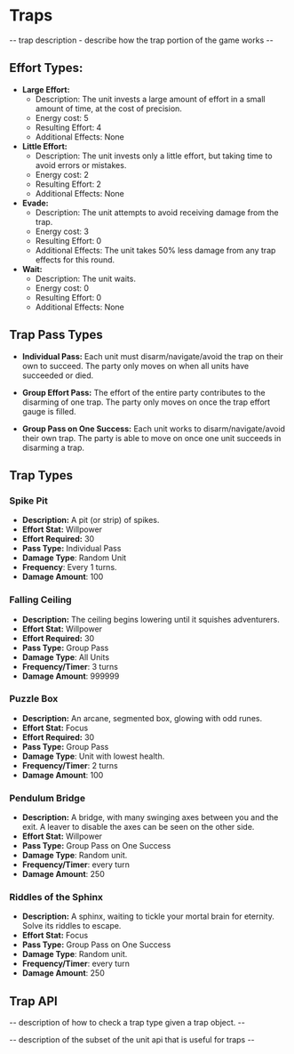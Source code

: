 # Traps

-- trap description - describe how the trap portion of the game works --

## Effort Types:
- **Large Effort:** 
    - Description: The unit invests a large amount of effort in a small amount of time, at the cost of precision.
    - Energy cost: 5
    - Resulting Effort: 4
    - Additional Effects: None
- **Little Effort:** 
    - Description: The unit invests only a little effort, but taking time to avoid errors or mistakes.
    - Energy cost: 2
    - Resulting Effort: 2
    - Additional Effects: None
- **Evade:** 
    - Description: The unit attempts to avoid receiving damage from the trap.
    - Energy cost: 3
    - Resulting Effort: 0
    - Additional Effects: The unit takes 50% less damage from any trap effects for this round. 
- **Wait:** 
    - Description: The unit waits.
    - Energy cost: 0
    - Resulting Effort: 0
    - Additional Effects: None

## Trap Pass Types

- **Individual Pass:** Each unit must disarm/navigate/avoid the trap on their own to succeed. The party only moves on when all units have succeeded or died.

- **Group Effort Pass:** The effort of the entire party contributes to the disarming of one trap. The party only moves on once the trap effort gauge is filled.

- **Group Pass on One Success:** Each unit works to disarm/navigate/avoid their own trap. The party is able to move on once one unit succeeds in disarming a trap.

## Trap Types

### Spike Pit
- **Description:** A pit (or strip) of spikes. 
- **Effort Stat:** Willpower
- **Effort Required:** 30
- **Pass Type:** Individual Pass
- **Damage Type**: Random Unit
- **Frequency**: Every 1 turns.
- **Damage Amount**: 100

### Falling Ceiling
- **Description:** The ceiling begins lowering until it squishes adventurers.
- **Effort Stat:** Willpower
- **Effort Required:** 30
- **Pass Type:** Group Pass
- **Damage Type**: All Units
- **Frequency/Timer**: 3 turns
- **Damage Amount**: 999999


### Puzzle Box
- **Description:** An arcane, segmented box, glowing with odd runes. 
- **Effort Stat:** Focus 
- **Effort Required:** 30
- **Pass Type:** Group Pass
- **Damage Type**: Unit with lowest health.
- **Frequency/Timer**: 2 turns
- **Damage Amount**: 100

### Pendulum Bridge
- **Description:** A bridge, with many swinging axes between you and the exit. A leaver to disable the axes can be seen on the other side.
- **Effort Stat:** Willpower
- **Pass Type:** Group Pass on One Success
- **Damage Type**: Random unit.
- **Frequency/Timer**: every turn
- **Damage Amount**: 250

### Riddles of the Sphinx
- **Description:** A sphinx, waiting to tickle your mortal brain for eternity. Solve its riddles to escape.
- **Effort Stat:** Focus
- **Pass Type:** Group Pass on One Success
- **Damage Type**: Random unit.
- **Frequency/Timer**: every turn
- **Damage Amount**: 250


## Trap API

-- description of how to check a trap type given a trap object. --

-- description of the subset of the unit api that is useful for traps --


